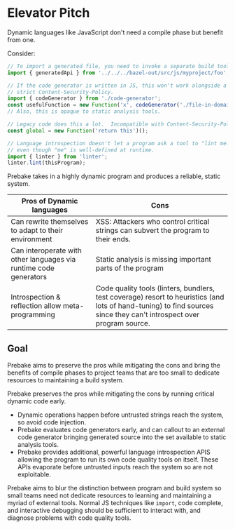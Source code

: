 # Elevator Pitch

Dynamic languages like JavaScript don't need a compile phase but benefit from one.

Consider:

```js
// To import a generated file, you need to invoke a separate build tool.
import { generatedApi } from '../../../bazel-out/src/js/myproject/foo';

// If the code generator is written in JS, this won't work alongside a
// strict Content-Security-Policy.
import { codeGenerator } from './code-generator';
const usefulFunction = new Function('x', codeGenerator('./file-in-domain-specific-language'));
// Also, this is opaque to static analysis tools.

// Legacy code does this a lot.  Incompatible with Content-Security-Policy.
const global = new Function('return this')();

// Language introspection doesn't let a program ask a tool to "lint me!"
// even though "me" is well-defined at runtime.
import { linter } from 'linter';
linter.lint(thisProgram);
```

Prebake takes in a highly dynamic program and produces a reliable, static system.

| Pros of Dynamic languages | Cons |
| ---- | ---- |
| Can rewrite themselves to adapt to their environment | XSS: Attackers who control critical strings can subvert the program to their ends. |
| Can interoperate with other languages via runtime code generators | Static analysis is missing important parts of the program |
| Introspection & reflection allow meta-programming | Code quality tools (linters, bundlers, test coverage) resort to heuristics (and lots of hand-tuning) to find sources since they can't introspect over program source. |

## Goal

Prebake aims to preserve the pros while mitigating the cons and bring the benefits of
compile phases to project teams that are too small to dedicate resources to maintaining
a build system.

Prebake preserves the pros while mitigating the cons by running critical dynamic code early.

*   Dynamic operations happen before untrusted strings reach the system, so avoid code injection.
*   Prebake evaluates code generators early, and can callout to an external code generator
    bringing generated source into the set available to static analysis tools.
*   Prebake provides additional, powerful language introspection APIS allowing the program to run
    its own code quality tools on itself.  These APIs evaporate before untrusted inputs reach
    the system so are not exploitable.

Prebake aims to blur the distinction between program and build system so small teams need not
dedicate resources to learning and maintaining a myriad of external tools.  Normal JS
techniques like `import`, code complete, and interactive debugging should be sufficient to
interact with, and diagnose problems with code quality tools.

